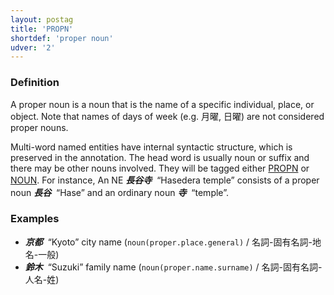 ```yaml
---
layout: postag
title: 'PROPN'
shortdef: 'proper noun'
udver: '2'
---
```


### Definition

A proper noun is a noun that is the name of a specific individual, place, or object. Note that names of days of week (e.g. 月曜, 日曜) are not considered proper nouns.

Multi-word named entities have internal syntactic structure, which is preserved in the annotation. The head word is usually noun or suffix and there may be other nouns involved. They will be tagged either [PROPN]() or [NOUN]().
 For instance,
An NE _<b>長谷寺</b>&nbsp;_ “Hasedera temple” consists of a proper noun
_<b>長谷</b>&nbsp;_ “Hase” and an ordinary noun _<b>寺</b>&nbsp;_ “temple”.


### Examples

- _<b>京都</b>&nbsp;_ “Kyoto” city name (`noun(proper.place.general)` / 名詞-固有名詞-地名-一般)
- _<b>鈴木</b>&nbsp;_ “Suzuki” family name (`noun(proper.name.surname)` / 名詞-固有名詞-人名-姓)
<!-- Interlanguage links updated Pá kvě 14 11:08:23 CEST 2021 -->
